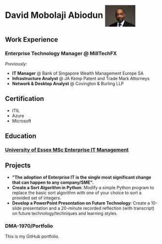 # David Mobolaji Abiodun <img src="assets/050324-3.578-2.jpg" alt="David Mobolaji Abiodun" width="100" style="vertical-align:middle;"/>

## Work Experience
### Enterprise Technology Manager @ MillTechFX
*Previously:*
- **IT Manager** @ Bank of Singapore Wealth Management Europe SA
- **Infrastructure Analyst** @ JA Kemp Patent and Trade Mark Attorneys
- **Network & Desktop Analyst** @ Covington & Burling LLP

## Certification
- ITIL
- Azure
- Microsoft

## Education
### [University of Essex MSc Enterprise IT Management](university-of-essex.md)


## Projects
- **"The adoption of Enterprise IT is the single most significant change that can happen to any company/SME".**
- **Create a Sort Algorithm in Python**: Modify a simple Python program to replace the basic sort algorithm with one of your choice to sort a provided set of integers.
- **Develop a PowerPoint Presentation on Future Technology**: Create a 10-slide presentation and a 20-minute recorded reflection (with transcript) on future technology/techniques and learning styles.

### DMA-1970/Portfolio
This is my GitHub portfolio.
